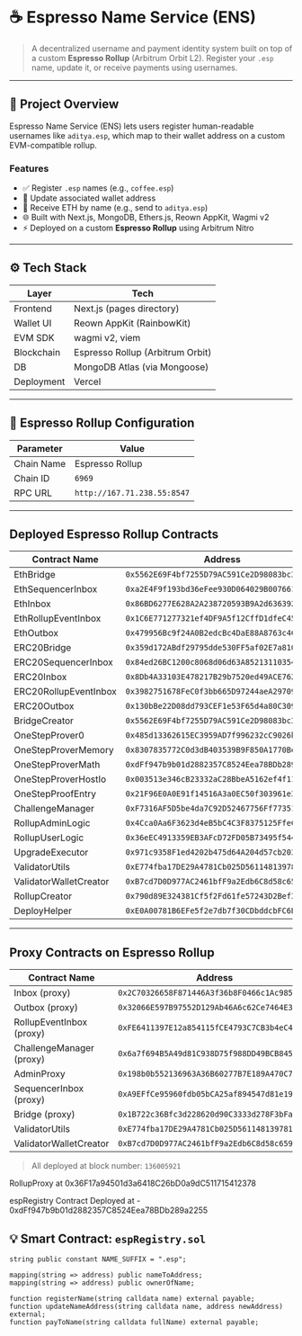 # ☕ Espresso Name Service (ENS)

> A decentralized username and payment identity system built on top of a custom **Espresso Rollup** (Arbitrum Orbit L2). Register your `.esp` name, update it, or receive payments using usernames.

---

## 🚀 Project Overview

Espresso Name Service (ENS) lets users register human-readable usernames like `aditya.esp`, which map to their wallet address on a custom EVM-compatible rollup.

### Features
- ✅ Register `.esp` names (e.g., `coffee.esp`)
- 🔁 Update associated wallet address
- 💸 Receive ETH by name (e.g., send to `aditya.esp`)
- 🌐 Built with Next.js, MongoDB, Ethers.js, Reown AppKit, Wagmi v2
- ⚡ Deployed on a custom **Espresso Rollup** using Arbitrum Nitro

---

## ⚙️ Tech Stack

| Layer       | Tech                          |
|-------------|-------------------------------|
| Frontend    | Next.js (pages directory)     |
| Wallet UI   | Reown AppKit (RainbowKit)     |
| EVM SDK     | wagmi v2, viem                |
| Blockchain  | Espresso Rollup (Arbitrum Orbit) |
| DB          | MongoDB Atlas (via Mongoose)  |
| Deployment  | Vercel                        |

---

## 🔗 Espresso Rollup Configuration



| Parameter       | Value                              |
|----------------|-------------------------------------|
| Chain Name     | Espresso Rollup                     |
| Chain ID       | `6969`                              |
| RPC URL        | `http://167.71.238.55:8547`         |


---

##  Deployed Espresso Rollup Contracts

| Contract Name             | Address                                      |
|---------------------------|----------------------------------------------|
| EthBridge                | `0x5562E69F4bf7255D79AC591Ce2D98083bc362577` |
| EthSequencerInbox        | `0xa2E4F9f193bd36eFee930D064029B007661F4267` |
| EthInbox                 | `0x86BD6277E628A2A238720593B9A2d636392d3F7a` |
| EthRollupEventInbox      | `0x1C6E771277321ef4DF9A5f12CffD1dfeC4582F6F` |
| EthOutbox                | `0x479956Bc9f24A0B2edcBc4DaE88A8763c4C2D9Ab` |
| ERC20Bridge              | `0x359d172ABdf29795dde530FF5af02E7a810F5e02` |
| ERC20SequencerInbox      | `0x84ed26BC1200c8068d06d63A852131103547c87a` |
| ERC20Inbox               | `0x8Db4A33103E478217B29b7520ed49ACE7626B0F0` |
| ERC20RollupEventInbox    | `0x3982751678FeC0f3bb665D97244aeA2970914D8d` |
| ERC20Outbox              | `0x130bBe22D08dd793CEF1e53F65d4a80C309C5694` |
| BridgeCreator            | `0x5562E69F4bf7255D79AC591Ce2D98083bc362577` |
| OneStepProver0           | `0x485d13362615EC3959AD7f996232cC9026bd910d` |
| OneStepProverMemory      | `0x8307835772C0d3dB403539B9F850A1770Be22BcD` |
| OneStepProverMath        | `0xdFf947b9b01d2882357C8524Eea78BDb289a2255` |
| OneStepProverHostIo      | `0x003513e346cB23332aC28BbeA5162ef4f11eE6B3` |
| OneStepProofEntry        | `0x21F96E0A0E91f14516A3a0EC50f303961e3441d7` |
| ChallengeManager         | `0xF7316AF5D5be4da7C92D52467756Ff7735162849` |
| RollupAdminLogic         | `0x4Cca0Aa6F3623d4eB5bC4C3F8375125FfeC15718` |
| RollupUserLogic          | `0x36eEC4913359EB3AFcD72FD05B73495f54414b3A` |
| UpgradeExecutor          | `0x971c9358F1ed4202b475d64A204d57cb2039e304` |
| ValidatorUtils           | `0xE774fba17DE29A4781Cb025D561148139781Ee5b` |
| ValidatorWalletCreator   | `0xB7cd7D0D977AC2461bfF9a2Edb6C8d58c6592Cc1` |
| RollupCreator            | `0x790d89E324381Cf5f2Fd61fe57243D2Bef35dAa7` |
| DeployHelper             | `0xE0A00781B6EFe5f2e7db7f30CDbddcbFC6B9e341` |

---

##  Proxy Contracts on Espresso Rollup

| Contract Name             | Address                                      |
|---------------------------|----------------------------------------------|
| Inbox (proxy)             | `0x2C70326658F871446A3f36b8F0466c1Ac9853167` |
| Outbox (proxy)            | `0x32066E597B97552D129Ab46A6c62Ce7464E3CdD1` |
| RollupEventInbox (proxy)  | `0xFE6411397E12a854115fCE4793C7CB3b4eC4C16b` |
| ChallengeManager (proxy)  | `0x6a7f694B5A49d81C938D75f988DD49BCB8456f6c` |
| AdminProxy                | `0x198b0b552136963A36B60277B7E189A470C75B2D` |
| SequencerInbox (proxy)    | `0xA9EFfCe95960fdb05bCA25af894547d81e19590A` |
| Bridge (proxy)            | `0x1B722c36Bfc3d228620d90C3333d278F3bFa5423` |
| ValidatorUtils            | `0xE774fba17DE29A4781Cb025D561148139781Ee5b` |
| ValidatorWalletCreator    | `0xB7cd7D0D977AC2461bfF9a2Edb6C8d58c6592Cc1` |

>  All deployed at block number: `136005921`

RollupProxy at 0x36F17a94501d3a6418C26bD0a9dC511715412378

espRegistry Contract Deployed at - 0xdFf947b9b01d2882357C8524Eea78BDb289a2255

## 💡 Smart Contract: `espRegistry.sol`

```solidity
string public constant NAME_SUFFIX = ".esp";

mapping(string => address) public nameToAddress;
mapping(string => address) public ownerOfName;

function registerName(string calldata name) external payable;
function updateNameAddress(string calldata name, address newAddress) external;
function payToName(string calldata fullName) external payable;
